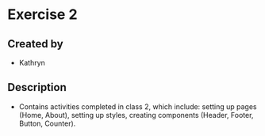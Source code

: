 # Exercise 2
## Created by 
- Kathryn
## Description
- Contains activities completed in class 2, which include: setting up pages (Home, About), setting up styles, creating components (Header, Footer, Button, Counter). 